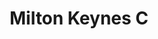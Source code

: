---
layout: team
title: "Milton Keynes C"
permalink: /results/2025/mkc.html
division: bcl-division-2
team: mkc
captain: colin-solloway
season: 2026
members:
 - john-mckeon
 - john-mcnamara
 - michael-page
 - colin-solloway
 - dave-wells
toc: true
toc_sticky: true
header:
  overlay_image: /assets/images/banners/team.jpg
  overlay_filter: rgba( 0,0,0,0.8)
---